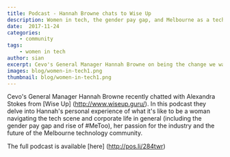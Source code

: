 ```yaml
---
title: Podcast - Hannah Browne chats to Wise Up
description: Women in tech, the gender pay gap, and Melbourne as a tech mecca
date:  2017-11-24
categories:
    - community
tags:
    - women in tech
author: sian
excerpt: Cevo's General Manager Hannah Browne on being the change we want to see in the world.
images: blog/women-in-tech1.png
thumbnail: blog/women-in-tech1.png
---
```

Cevo's General Manager Hannah Browne recently chatted with Alexandra Stokes from [Wise Up] (http://www.wiseup.guru/). In this podcast they delve into Hannah's personal experience of what it's like to be a woman navigating the tech scene and corporate life in general (including the gender pay gap and rise of #MeToo), her passion for the industry and the future of the Melbourne technology community. 

The full podcast is available [here] (http://pos.li/284twr)

 


